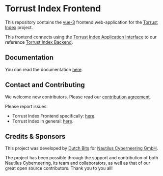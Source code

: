 # Torrust Index Frontend

This repository contains the [vue-3](https://vuejs.org/) frontend web-application for the [Torrust Index](https://github.com/torrust/torrust-index) project.

This frontend connects using the [Torrust Index Application Interface](https://github.com/torrust/torrust-index-api-lib) to our reference [Torrust Index Backend](https://github.com/torrust/torrust-index-backend).

## Documentation

You can read the documentation [here](https://torrust.github.io/torrust-documentation/torrust-web-frontend/about/).


## Contact and Contributing

We welcome new contributors. Please read our [contribution agreement](https://github.com/torrust/.github/blob/main/info/contributing.md).

Please report issues:

* Torrust Index Frontend specifically: [here](https://github.com/torrust/torrust-index-frontend/issues).
* Torrust Index in general: [here](https://github.com/torrust/torrust-index/issues).


## Credits & Sponsors

This project was developed by [Dutch Bits](https://dutchbits.nl) for [Nautilus Cyberneering GmbH](https://nautilus-cyberneering.de/).

The project has been possible through the support and contribution of both Nautilus Cyberneering, its team and collaborators, as well as that of our great open source contributors. Thank you to you all!
